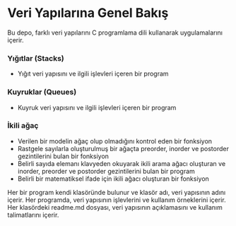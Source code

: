 
# Veri Yapılarına Genel Bakış

Bu depo, farklı veri yapılarını C programlama dili kullanarak uygulamalarını içerir.</br>

<h3> Yığıtlar (Stacks) </h3>

+ Yığıt veri yapısını ve ilgili işlevleri içeren bir program </br>


<h3>  Kuyruklar (Queues) </h3>

+ Kuyruk veri yapısını ve ilgili işlevleri içeren bir program  </br>

<h3>  İkili ağaç </h3>

+ Verilen bir modelin ağaç olup olmadığını kontrol eden bir fonksiyon </br>
+ Rastgele sayılarla oluşturulmuş bir ağaçta preorder, inorder ve postorder gezintilerini bulan bir fonksiyon </br>
+ Belirli sayıda elemanı klavyeden okuyarak ikili arama ağacı oluşturan ve inorder, preorder ve postorder gezintilerini bulan bir program </br>
+ Belirli bir matematiksel ifade için ikili ağacı oluşturan bir fonksiyon</br>



Her bir program kendi klasöründe bulunur ve klasör adı, veri yapısının adını içerir. Her programda, veri yapısının işlevlerini ve kullanım örneklerini içerir. Her klasördeki readme.md dosyası, veri yapısının açıklamasını ve kullanım talimatlarını içerir.
